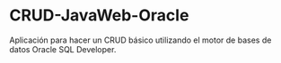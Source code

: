 # CRUD-JavaWeb-Oracle
Aplicación para hacer un CRUD básico utilizando el motor de bases de datos Oracle SQL Developer.
